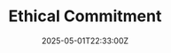 ---
title: Ethical Commitment
linkTitle: Ethical Commitment
date: '2025-05-01T22:33:00Z'
weight: 1
description: The Ethical Commitment Statement emphasizes transparency, accountability,
  stakeholder respect, sustainability, and integrity in marketing. It aligns with
  UN Global Compact principles and ISO standards, ensuring ethical practices through
  training and regular reviews, aiming for sustainable growth and positive community
  impact.
draft: false
ref: ethical-commitment
---